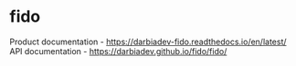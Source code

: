 # fido

Product documentation - https://darbiadev-fido.readthedocs.io/en/latest/ <br>
API documentation - https://darbiadev.github.io/fido/fido/
